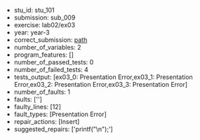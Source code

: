 - stu_id: stu_101	       
- submission: sub_009
- exercise: lab02/ex03
- year: year-3
- correct_submission: [path](https://github.com/pmorvalho/C-Pack-IPAs/blob/main/correct_submissions/year-3/lab02/ex03/ex03-stu_101-sub_005)
- number_of_variables: 2
- program_features: [] 
- number_of_passed_tests: 0
- number_of_failed_tests: 4
- tests_output: [ex03_0: Presentation Error,ex03_1: Presentation Error,ex03_2: Presentation Error,ex03_3: Presentation Error]
- number_of_faults: 1
- faults: ['']
- faulty_lines: [12]
- fault_types: [Presentation Error]
- repair_actions: [Insert] 
- suggested_repairs: ['printf("\n");']
